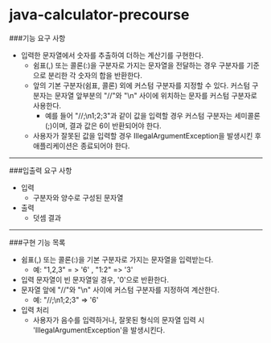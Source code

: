 # java-calculator-precourse

###기능 요구 사항
* 입력한 문자열에서 숫자를 추출하여 더하는 계산기를 구현한다.
  * 쉼표(,) 또는 콜론(:)을 구분자로 가지는 문자열을 전달하는 경우 구분자를 기준으로 분리한 각 숫자의 합을 반환한다.
  * 앞의 기본 구분자(쉼표, 콜론) 외에 커스텀 구분자를 지정할 수 있다. 커스텀 구분자는 문자열 앞부분의 "//"와 "\n" 사이에 위치하는 문자를 커스텀 구분자로 사용한다.
    * 예를 들어 "//;\n1;2;3"과 같이 값을 입력할 경우 커스텀 구분자는 세미콜론(;)이며, 결과 값은 6이 반환되어야 한다. 
  * 사용자가 잘못된 값을 입력할 경우 IllegalArgumentException을 발생시킨 후 애플리케이션은 종료되어야 한다.
-----
###입출력 요구 사항
* 입력
  * 구분자와 양수로 구성된 문자열
* 출력
  * 덧셈 결과
-----
###구현 기능 목록
* 쉼표(,) 또는 콜론(:)을 기본 구분자로 가지는 문자열을 입력받는다.
  * 예: "1,2,3" = > '6' , "1:2" => '3'
* 입력 문자열이 빈 문자열일 경우, '0'으로 반환한다.
* 문자열 앞에 "//"와 "\n" 사이에 커스텀 구분자를 지정하여 계산한다.
  * 예: "//;\n1;2;3" => '6'
* 입력 처리
  * 사용자가 음수를 입력하거나, 잘못된 형식의 문자열 입력 시 'IllegalArgumentException'을 발생시킨다.
